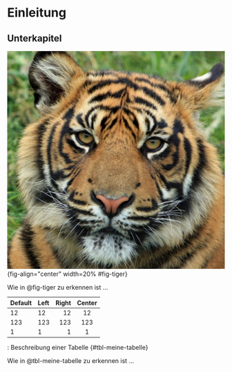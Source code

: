 # Einleitung

## Unterkapitel

![Beschreibung einer Grafik](images/tiger.jpg){fig-align="center" width=20% #fig-tiger}

Wie in @fig-tiger zu erkennen ist ...

| Default | Left | Right | Center |
|---------|:-----|------:|:------:|
| 12      | 12   |    12 |   12   |
| 123     | 123  |   123 |  123   |
| 1       | 1    |     1 |   1    |

: Beschreibung einer Tabelle {#tbl-meine-tabelle}

Wie in @tbl-meine-tabelle zu erkennen ist ...
